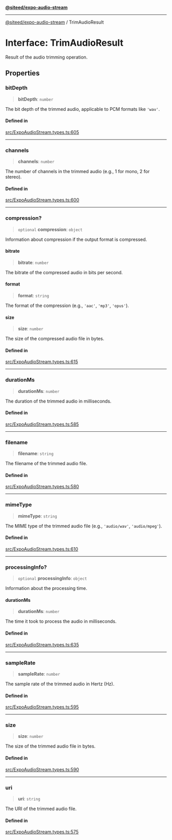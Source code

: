 [**@siteed/expo-audio-stream**](../README.md)

***

[@siteed/expo-audio-stream](../README.md) / TrimAudioResult

# Interface: TrimAudioResult

Result of the audio trimming operation.

## Properties

### bitDepth

> **bitDepth**: `number`

The bit depth of the trimmed audio, applicable to PCM formats like `'wav'`.

#### Defined in

[src/ExpoAudioStream.types.ts:605](https://github.com/deeeed/expo-audio-stream/blob/01587473d138d2044082592da4994edb9b0d9107/packages/expo-audio-stream/src/ExpoAudioStream.types.ts#L605)

***

### channels

> **channels**: `number`

The number of channels in the trimmed audio (e.g., 1 for mono, 2 for stereo).

#### Defined in

[src/ExpoAudioStream.types.ts:600](https://github.com/deeeed/expo-audio-stream/blob/01587473d138d2044082592da4994edb9b0d9107/packages/expo-audio-stream/src/ExpoAudioStream.types.ts#L600)

***

### compression?

> `optional` **compression**: `object`

Information about compression if the output format is compressed.

#### bitrate

> **bitrate**: `number`

The bitrate of the compressed audio in bits per second.

#### format

> **format**: `string`

The format of the compression (e.g., `'aac'`, `'mp3'`, `'opus'`).

#### size

> **size**: `number`

The size of the compressed audio file in bytes.

#### Defined in

[src/ExpoAudioStream.types.ts:615](https://github.com/deeeed/expo-audio-stream/blob/01587473d138d2044082592da4994edb9b0d9107/packages/expo-audio-stream/src/ExpoAudioStream.types.ts#L615)

***

### durationMs

> **durationMs**: `number`

The duration of the trimmed audio in milliseconds.

#### Defined in

[src/ExpoAudioStream.types.ts:585](https://github.com/deeeed/expo-audio-stream/blob/01587473d138d2044082592da4994edb9b0d9107/packages/expo-audio-stream/src/ExpoAudioStream.types.ts#L585)

***

### filename

> **filename**: `string`

The filename of the trimmed audio file.

#### Defined in

[src/ExpoAudioStream.types.ts:580](https://github.com/deeeed/expo-audio-stream/blob/01587473d138d2044082592da4994edb9b0d9107/packages/expo-audio-stream/src/ExpoAudioStream.types.ts#L580)

***

### mimeType

> **mimeType**: `string`

The MIME type of the trimmed audio file (e.g., `'audio/wav'`, `'audio/mpeg'`).

#### Defined in

[src/ExpoAudioStream.types.ts:610](https://github.com/deeeed/expo-audio-stream/blob/01587473d138d2044082592da4994edb9b0d9107/packages/expo-audio-stream/src/ExpoAudioStream.types.ts#L610)

***

### processingInfo?

> `optional` **processingInfo**: `object`

Information about the processing time.

#### durationMs

> **durationMs**: `number`

The time it took to process the audio in milliseconds.

#### Defined in

[src/ExpoAudioStream.types.ts:635](https://github.com/deeeed/expo-audio-stream/blob/01587473d138d2044082592da4994edb9b0d9107/packages/expo-audio-stream/src/ExpoAudioStream.types.ts#L635)

***

### sampleRate

> **sampleRate**: `number`

The sample rate of the trimmed audio in Hertz (Hz).

#### Defined in

[src/ExpoAudioStream.types.ts:595](https://github.com/deeeed/expo-audio-stream/blob/01587473d138d2044082592da4994edb9b0d9107/packages/expo-audio-stream/src/ExpoAudioStream.types.ts#L595)

***

### size

> **size**: `number`

The size of the trimmed audio file in bytes.

#### Defined in

[src/ExpoAudioStream.types.ts:590](https://github.com/deeeed/expo-audio-stream/blob/01587473d138d2044082592da4994edb9b0d9107/packages/expo-audio-stream/src/ExpoAudioStream.types.ts#L590)

***

### uri

> **uri**: `string`

The URI of the trimmed audio file.

#### Defined in

[src/ExpoAudioStream.types.ts:575](https://github.com/deeeed/expo-audio-stream/blob/01587473d138d2044082592da4994edb9b0d9107/packages/expo-audio-stream/src/ExpoAudioStream.types.ts#L575)
